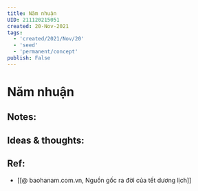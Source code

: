 ```yaml
---
title: Năm nhuận
UID: 211120215051
created: 20-Nov-2021
tags:
  - 'created/2021/Nov/20'
  - 'seed'
  - 'permanent/concept'
publish: False
---
```

# Năm nhuận

## Notes:


## Ideas & thoughts:

## Ref:
- [[@ baohanam.com.vn, Nguồn gốc ra đời của tết dương lịch]]
